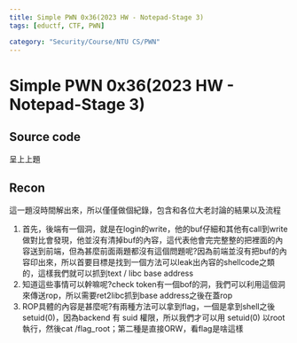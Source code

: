 ```yaml
---
title: Simple PWN 0x36(2023 HW - Notepad-Stage 3)
tags: [eductf, CTF, PWN]

category: "Security/Course/NTU CS/PWN"
---
```


# Simple PWN 0x36(2023 HW - Notepad-Stage 3)
<!-- more -->

## Source code
呈上上題

## Recon
這一題沒時間解出來，所以僅僅做個紀錄，包含和各位大老討論的結果以及流程
1. 首先，後端有一個洞，就是在login的write，他的buf仔細和其他有call到write做對比會發現，他並沒有清掉buf的內容，這代表他會完完整整的把裡面的內容送到前端，但為甚麼前面兩題都沒有這個問題呢?因為前端並沒有把buf的內容印出來，所以首要目標是找到一個方法可以leak出內容的shellcode之類的，這樣我們就可以抓到text / libc base address
2. 知道這些事情可以幹嘛呢?check token有一個bof的洞，我們可以利用這個洞來傳送rop，所以需要ret2libc抓到base address之後在蓋rop
3. ROP具體的內容是甚麼呢?有兩種方法可以拿到flag，一個是拿到shell之後setuid(0)，因為backend 有 suid 權限，所以我們才可以用 setuid(0) 以root 執行，然後cat /flag_root；第二種是直接ORW，看flag是啥這樣